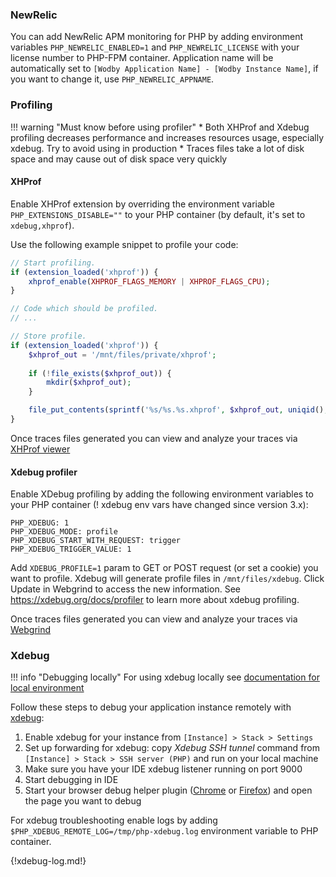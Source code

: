 ### NewRelic

You can add NewRelic APM monitoring for PHP by adding environment variables `PHP_NEWRELIC_ENABLED=1` and `PHP_NEWRELIC_LICENSE` with your license number to PHP-FPM container. Application name will be automatically set to `[Wodby Application Name] - [Wodby Instance Name]`, if you want to change it, use `PHP_NEWRELIC_APPNAME`. 

### Profiling

!!! warning "Must know before using profiler" 
    * Both XHProf and Xdebug profiling decreases performance and increases resources usage, especially xdebug. Try to avoid using in production
    * Traces files take a lot of disk space and may cause out of disk space very quickly

#### XHProf

Enable XHProf extension by overriding the environment variable `PHP_EXTENSIONS_DISABLE=""` to your PHP container (by default, it's set to `xdebug,xhprof`).

Use the following example snippet to profile your code:

```php
// Start profiling.
if (extension_loaded('xhprof')) {
    xhprof_enable(XHPROF_FLAGS_MEMORY | XHPROF_FLAGS_CPU);
}

// Code which should be profiled.
// ...

// Store profile.
if (extension_loaded('xhprof')) {
    $xhprof_out = '/mnt/files/private/xhprof';
    
    if (!file_exists($xhprof_out)) {
        mkdir($xhprof_out);
    }

    file_put_contents(sprintf('%s/%s.%s.xhprof', $xhprof_out, uniqid(), 'web'), serialize(xhprof_disable()));
}
```    

Once traces files generated you can view and analyze your traces via [XHProf viewer](#xhprof-viewer)

#### Xdebug profiler

Enable XDebug profiling by adding the following environment variables to your PHP container (! xdebug env vars have changed since version 3.x):

```
PHP_XDEBUG: 1
PHP_XDEBUG_MODE: profile
PHP_XDEBUG_START_WITH_REQUEST: trigger
PHP_XDEBUG_TRIGGER_VALUE: 1
```

Add `XDEBUG_PROFILE=1` param to GET or POST request (or set a cookie) you want to profile. Xdebug will generate profile files in `/mnt/files/xdebug`. Click Update in Webgrind to access the new information. See https://xdebug.org/docs/profiler to learn more about xdebug profiling.

Once traces files generated you can view and analyze your traces via [Webgrind](#webgrind)

### Xdebug

!!! info "Debugging locally"
    For using xdebug locally see [documentation for local environment](local.md#xdebug)

Follow these steps to debug your application instance remotely with [xdebug](http://xdebug.org/docs/install):

1. Enable xdebug for your instance from `[Instance] > Stack > Settings`
2. Set up forwarding for xdebug: copy _Xdebug SSH tunnel_ command from `[Instance] > Stack > SSH server (PHP)` and run on your local machine
3. Make sure you have your IDE xdebug listener running on port 9000
4. Start debugging in IDE
5. Start your browser debug helper plugin ([Chrome](https://chrome.google.com/webstore/detail/xdebug-helper/eadndfjplgieldjbigjakmdgkmoaaaoc?hl=en) or [Firefox](https://addons.mozilla.org/en-us/firefox/addon/the-easiest-xdebug)) and open the page you want to debug

For xdebug troubleshooting enable logs by adding `$PHP_XDEBUG_REMOTE_LOG=/tmp/php-xdebug.log` environment variable to PHP container.

{!xdebug-log.md!}
